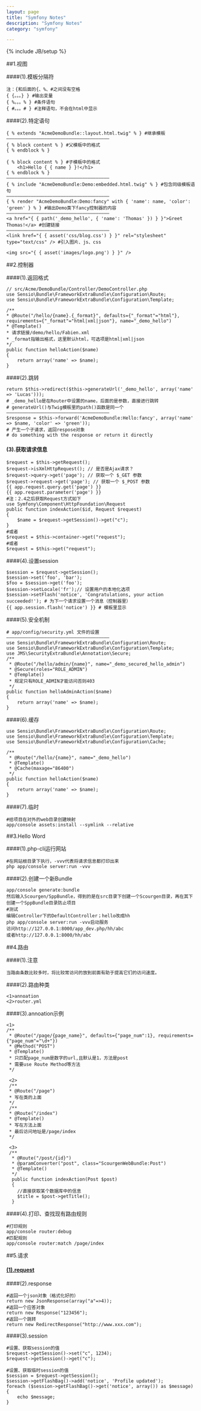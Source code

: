 ```yaml
---
layout: page
title: "Symfony Notes"
description: "Symfony Notes"
category: "symfony"

---
```

{% include JB/setup %}

##1.视图

####(1).模板分隔符

	注：{和后面的{、%、#之间没有空格
	{ {。。。} } #输出变量
	{ %。。。% } #条件语句
	{ #。。。# } #注释语句，不会在html中显示

####(2).特定语句

	{ % extends "AcmeDemoBundle::layout.html.twig" % } #继承模板
	——————————————————————————————————————
	{ % block content % } #父模板中的格式
    { % endblock % }
    
    { % block content % } #子模板中的格式
    	<h1>Hello { { name } }!</h1>
	{ % endblock % }
	——————————————————————————————————————
	{ % include "AcmeDemoBundle:Demo:embedded.html.twig" % } #包含同级模板语句
	——————————————————————————————————————
	{ % render "AcmeDemoBundle:Demo:fancy" with { 'name': name, 'color': 'green' } % } #输出Demo类下fancy控制器的内容
	——————————————————————————————————————
	<a href="{ { path('_demo_hello', { 'name': 'Thomas' }) } }">Greet Thomas!</a> #创建链接
	——————————————————————————————————————
	<link href="{ { asset('css/blog.css') } }" rel="stylesheet" type="text/css" /> #引入图片、js、css

	<img src="{ { asset('images/logo.png') } }" />

##2.控制器

####(1).返回格式

	// src/Acme/DemoBundle/Controller/DemoController.php
	use Sensio\Bundle\FrameworkExtraBundle\Configuration\Route;
	use Sensio\Bundle\FrameworkExtraBundle\Configuration\Template;

	/**
 	* @Route("/hello/{name}.{_format}", defaults={"_format"="html"}, requirements={"_format"="html|xml|json"}, name="_demo_hello")
 	* @Template()
 	* 请求链接/demo/hello/Fabien.xml
 	* _format指输出格式，这里默认html，可选项是html|xml|json
 	*/
	public function helloAction($name)
	{
	    return array('name' => $name);
	}

####(2).跳转

	return $this->redirect($this->generateUrl('_demo_hello', array('name' => 'Lucas')));
	# _demo_hello是在Router中设置的name，后面的是参数，直接进行跳转
	# generateUrl()与Twig模板里的path()函数是同一个
	——————————————————————————————————————
	$response = $this->forward('AcmeDemoBundle:Hello:fancy', array('name' => $name, 'color' => 'green'));
	# 产生一个子请求，返回respose对象
	# do something with the response or return it directly

<a id="get_request"><h4>(3).获取请求信息</h4></a>

	$request = $this->getRequest();
	$request->isXmlHttpRequest(); // 是否是Ajax请求？
	$request->query->get('page'); // 获取一个 $_GET 参数
	$request->request->get('page'); // 获取一个 $_POST 参数
	{{ app.request.query.get('page') }}
	{{ app.request.parameter('page') }}
	#注：2.4之后获取Request方式如下
	use Symfony\Component\HttpFoundation\Request
	public function indexAction($id, Request $request)
	{
		$name = $request->getSession()->get("c");
	}
	#或者
	$request = $this->container->get("request");
	#或者
	$request = $this->get("request");

####(4).设置session

	$session = $request->getSession();
	$session->set('foo', 'bar');
	$foo = $session->get('foo');
	$session->setLocale('fr');// 设置用户的本地化选项
	$session->setFlash('notice', 'Congratulations, your action succeeded!'); # 为下一个请求设置一个消息（控制器里）
	{{ app.session.flash('notice') }} # 模板里显示

####(5).安全机制

	# app/config/security.yml 文件的设置
	——————————————————————————————————————
	use Sensio\Bundle\FrameworkExtraBundle\Configuration\Route;
	use Sensio\Bundle\FrameworkExtraBundle\Configuration\Template;
	use JMS\SecurityExtraBundle\Annotation\Secure;
	/**
	 * @Route("/hello/admin/{name}", name="_demo_secured_hello_admin")
	 * @Secure(roles="ROLE_ADMIN")
	 * @Template()
	 * 规定只有ROLE_ADMIN才能访问否则403
	 */
	public function helloAdminAction($name)
	{
    	return array('name' => $name);
	}

####(6).缓存

	use Sensio\Bundle\FrameworkExtraBundle\Configuration\Route;
	use Sensio\Bundle\FrameworkExtraBundle\Configuration\Template;
	use Sensio\Bundle\FrameworkExtraBundle\Configuration\Cache;

	/**
	 * @Route("/hello/{name}", name="_demo_hello")
	 * @Template()
	 * @Cache(maxage="86400")
 	 */
	public function helloAction($name)
	{
	    return array('name' => $name);
	}

####(7).临时

	#给项目在对外的web目录创建映射
	app/console assets:install --symlink --relative
	
##3.Hello Word

####(1).php-cli运行网站

	#在网站根目录下执行，-vvv代表将请求信息都打印出来
	php app/console server:run -vvv
	
####(2).创建一个新Bundle

	app/console generate:bundle
	然后输入Scourgen/SppBundle，得到的是在src目录下创建一个Scourgen目录，再在其下创建一个SppBundle目录防止项目
	#测试
	编辑Controller下的DefaultController；hello改成hh
	php app/console server:run -vvv启动服务
	访问http://127.0.0.1:8000/app_dev.php/hh/abc
	或者http://127.0.0.1:8000/hh/abc
	
##4.路由

####(1).注意

	当路由条数比较多时，将比较常访问的放到前面有助于提高它们的访问速度。
	
####(2).路由种类

	<1>annoation
	<2>router.yml
	
####(3).annoation示例

	<1>
	/**
	 * @Route("/page/{page_name}", defaults={"page_num":1}, requirements={"page_num"="\d+"})
	 * @Method("POST")
	 * @Template()
	 * 只匹配page_num是数字的url,且默认是1，方法是post
	 * 需要use Route Method等方法
	 */
	 
	 <2>
	 /**
	 * @Route("/page")
	 * 写在类的上面
	 */
	 /**
	 * @Route("/index")
	 * @Template()
	 * 写在方法上面
	 * 最后访问地址是/page/index
	 */
	 
	 <3>
	 /**
	  * @Route("/post/{id}")
	  * @paramConverter("post", class="ScourgenWebBundle:Post")
	  * @Template()
	  */
	  public function indexAction(Post $post)
	  {
	  	//直接获取某个数据库中的信息
	  	$title = $post->getTitle();
	  }
	 
####(4).打印、查找现有路由规则

	#打印规则
	app/console router:debug
	#匹配规则
	app/console router:match /page/index
	
##5.请求

<a href="#get_request"><h4>(1).request</h4></a>

####(2).response

	#返回一个json对象（格式化好的）
	return new JsonResponse(array("a"=>4));
	#返回一个应答对象
	return new Response("123456");
	#返回一个跳转
	return new RedirectResponse("http://www.xxx.com");
	
####(3).session

	#设置、获取session的值
	$request->getSession()->set("c", 1234);
	$request->getSession()->get("c");
	
	#设置、获取临时session的值
	$session = $request->getSession();
	$session->getFlashBag()->add('notice', 'Profile updated');
	foreach ($session->getFlashBag()->get('notice', array()) as $message) {
    	echo $message;
    }
